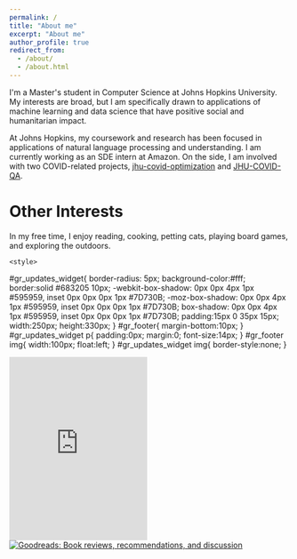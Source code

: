 ```yaml
---
permalink: /
title: "About me"
excerpt: "About me"
author_profile: true
redirect_from: 
  - /about/
  - /about.html
---
```


I'm a Master's student in Computer Science at Johns Hopkins University. My interests are broad, but I am specifically drawn to applications of machine learning and data science that have positive social and humanitarian impact. 

At Johns Hopkins, my coursework and research has been focused in applications of natural language processing and understanding. I am currently working as an SDE intern at Amazon. On the side, I am involved with two COVID-related projects, [jhu-covid-optimization](https://covid-resource-allocation.herokuapp.com/) and [JHU-COVID-QA](https://jhu-covid-qa.github.io/).

<h1> Other Interests </h1>
In my free time, I enjoy reading, cooking, petting cats, playing board games, and exploring the outdoors.

	<style>
#gr_updates_widget{
border-radius: 5px;
background-color:#fff;
border:solid #683205 10px;
-webkit-box-shadow: 0px 0px 4px 1px #595959,
inset 0px 0px 0px 1px #7D730B;
-moz-box-shadow: 0px 0px 4px 1px #595959,
inset 0px 0px 0px 1px #7D730B;
box-shadow: 0px 0px 4px 1px #595959,
inset 0px 0px 0px 1px #7D730B;
padding:15px 0 35px 15px;
width:250px;
height:330px;
}
#gr_footer{
margin-bottom:10px;
}
#gr_updates_widget p{
padding:0px;
margin:0;
font-size:14px;
}
#gr_footer img{
width:100px;
float:left;
}
#gr_updates_widget img{
	border-style:none;
}
</style>
	<div id="gr_updates_widget">
	  <iframe id="the_iframe" src="https://www.goodreads.com/widgets/user_update_widget?height=400&num_updates=3&user=105278684&width=250" width="248" height="330" frameborder="0"></iframe>
		<div id="gr_footer">
		  <a href="https://www.goodreads.com/"><img alt="Goodreads: Book reviews, recommendations, and discussion" rel="nofollow" src="https://www.goodreads.com/images/layout/goodreads_logo_140.png" /></a>
		</div>
	</div>

